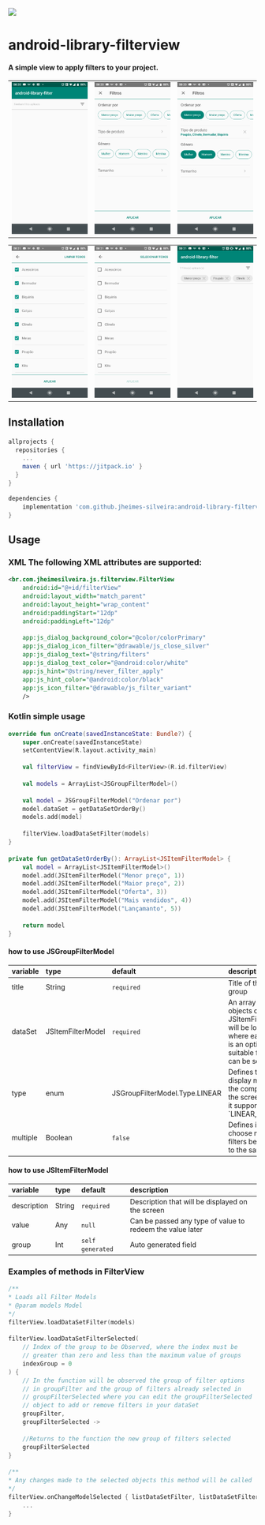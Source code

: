 
[![](https://jitpack.io/v/jheimes-silveira/android-library-filterview.svg)](https://jitpack.io/#jheimes-silveira/android-library-filterview)

# android-library-filterview

#### A simple view to apply filters to your project.

<table>
    <td><img src="previews/Screenshot_20190205-083022.png"></td>
    <td><img src="previews/Screenshot_20190205-083027.png"></td>
    <td><img src="previews/Screenshot_20190205-083055.png"></td>

</table>
<table>
    <td><img src="previews/Screenshot_20190205-083106.png"></td>
    <td><img src="previews/Screenshot_20190205-083110.png"></td>
    <td><img src="previews/Screenshot_20190205-083135.png"></td>
</table>

## Installation

```gradle
allprojects {
  repositories {
    ...
    maven { url 'https://jitpack.io' }
  }
}
```

```gradle
dependencies {
    implementation 'com.github.jheimes-silveira:android-library-filterview:${version}'
}
```


## Usage

### XML **The following XML attributes are supported:**
```xml
<br.com.jheimesilveira.js.filterview.FilterView
    android:id="@+id/filterView"
    android:layout_width="match_parent"
    android:layout_height="wrap_content"
    android:paddingStart="12dp"
    android:paddingLeft="12dp"
    
    app:js_dialog_background_color="@color/colorPrimary"
    app:js_dialog_icon_filter="@drawable/js_close_silver"
    app:js_dialog_text="@string/filters"
    app:js_dialog_text_color="@android:color/white"
    app:js_hint="@string/never_filter_apply"
    app:js_hint_color="@android:color/black"
    app:js_icon_filter="@drawable/js_filter_variant"
    />
```

### Kotlin simple usage

```kotlin
override fun onCreate(savedInstanceState: Bundle?) {
    super.onCreate(savedInstanceState)
    setContentView(R.layout.activity_main)

    val filterView = findViewById<FilterView>(R.id.filterView)

    val models = ArrayList<JSGroupFilterModel>()

    val model = JSGroupFilterModel("Ordenar por")
    model.dataSet = getDataSetOrderBy()
    models.add(model)

    filterView.loadDataSetFilter(models)
}

private fun getDataSetOrderBy(): ArrayList<JSItemFilterModel> {
    val model = ArrayList<JSItemFilterModel>()
    model.add(JSItemFilterModel("Menor preço", 1))
    model.add(JSItemFilterModel("Maior preço", 2))
    model.add(JSItemFilterModel("Oferta", 3))
    model.add(JSItemFilterModel("Mais vendidos", 4))
    model.add(JSItemFilterModel("Lançamanto", 5))

    return model
}
```

#### how to use JSGroupFilterModel
| variable | type | default | description |
|:---|:---|:---|:---|
| title | String |  `required` | Title of the filter group |
| dataSet | JSItemFilterModel |  `required` | An array of objects of type JSItemFilterModel will be loaded where each item is an option of a suitable filter that can be selected |
| type | enum | JSGroupFilterModel.Type.LINEAR | Defines the display mode of the component on the screen, where it supports: `LINEAR, GRID |
| multiple | Boolean |  `false` | Defines if you can choose multiple filters belonging to the same group |

#### how to use JSItemFilterModel
| variable | type | default | description |
|:---|:---|:---|:---|
| description | String |  `required` | Description that will be displayed on the screen |
| value | Any |  `null` | Can be passed any type of value to redeem the value later |
| group | Int | `self generated` | Auto generated field |


### Examples of methods in FilterView

```kotlin
/**
* Loads all Filter Models
* @param models Model
*/
filterView.loadDataSetFilter(models)

filterView.loadDataSetFilterSelected(
    // Index of the group to be Observed, where the index must be
    // greater than zero and less than the maximum value of groups
    indexGroup = 0
) {
    // In the function will be observed the group of filter options
    // in groupFilter and the group of filters already selected in
    // groupFilterSelected where you can edit the groupFilterSelected
    // object to add or remove filters in your dataSet
    groupFilter,
    groupFilterSelected ->

    //Returns to the function the new group of filters selected
    groupFilterSelected
}

/**
* Any changes made to the selected objects this method will be called
*/
filterView.onChangeModelSelected { listDataSetFilter, listDataSetFilterSelected, dataSet ->
    ...
}
```
